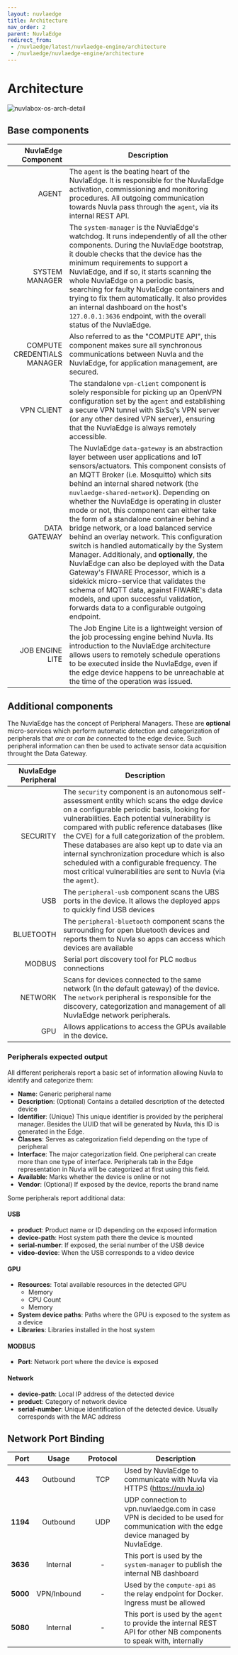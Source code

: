 ```yaml
---
layout: nuvlaedge
title: Architecture
nav_order: 2
parent: NuvlaEdge
redirect_from:
 - /nuvlaedge/latest/nuvlaedge-engine/architecture
 - /nuvlaedge/nuvlaedge-engine/architecture
---
```


Architecture
========

![nuvlabox-os-arch-detail](/assets/img/nuvlaedge-arch-v2.png)

## Base components

| NuvlaEdge Component 	| Description 	|
|-:	|-	|
| AGENT 	| The `agent` is the beating heart of the NuvlaEdge. It is responsible for the NuvlaEdge activation, commissioning and monitoring procedures. All outgoing communication towards Nuvla pass through the `agent`, via its internal REST API.	|
| SYSTEM MANAGER 	| The `system-manager` is the NuvlaEdge's watchdog. It runs independently of all the other components. During the NuvlaEdge bootstrap, it double checks that the device has the minimum requirements to support a NuvlaEdge, and if so, it starts scanning the whole NuvlaEdge on a periodic basis, searching for faulty NuvlaEdge containers and trying to fix them automatically. It also provides an internal dashboard on the host's `127.0.0.1:3636` endpoint, with the overall status of the NuvlaEdge. |
| COMPUTE CREDENTIALS MANAGER | Also referred to as the "COMPUTE API", this component makes sure all synchronous communications between Nuvla and the NuvlaEdge, for application management, are secured. | 
| VPN CLIENT 	| The standalone `vpn-client` component is solely responsible for picking up an OpenVPN configuration set by the `agent` and establishing a secure VPN tunnel with SixSq's VPN server (or any other desired VPN server), ensuring that the NuvlaEdge is always remotely accessible. |
| DATA GATEWAY 	| The NuvlaEdge `data-gateway` is an abstraction layer between user applications and IoT sensors/actuators. This component consists of an MQTT Broker (i.e. Mosquitto) which sits behind an internal shared network (the `nuvlaedge-shared-network`). Depending on whether the NuvlaEdge is operating in cluster mode or not, this component can either take the form of a standalone container behind a bridge network, or a load balanced service behind an overlay network. This configuration switch is handled automatically by the System Manager. Additionaly, and **optionally**, the NuvlaEdge can also be deployed with the Data Gateway's FIWARE Processor, which is a sidekick micro-service that validates the schema of MQTT data, against FIWARE's data models, and upon successful validation, forwards data to a configurable outgoing endpoint. |
| JOB ENGINE LITE | The Job Engine Lite is a lightweight version of the job processing engine behind Nuvla. Its introduction to the NuvlaEdge architecture allows users to remotely schedule operations to be executed inside the NuvlaEdge, even if the edge device happens to be unreachable at the time of the operation was issued. |


## Additional components
The NuvlaEdge has the concept of Peripheral Managers. These are **optional** micro-services which perform automatic detection and categorization of peripherals that *are* or *can be* connected to the edge device. Such peripheral information can then be used to activate sensor data acquisition throught the Data Gateway.

| NuvlaEdge Peripheral 	| Description 	|
|-:	|-	|
| SECURITY  | The `security` component is an autonomous self-assessment entity which scans the edge device on a configurable periodic basis, looking for vulnerabilities. Each potential vulnerability is compared with public reference databases (like the CVE) for a full categorization of the problem. These databases are also kept up to date via an internal synchronization procedure which is also scheduled with a configurable frequency. The most critical vulnerabilities are sent to Nuvla (via the `agent`). |
| USB       | The `peripheral-usb` component scans the UBS ports in the device. It allows the deployed apps to quickly find USB devices |
| BLUETOOTH | The `peripheral-bluetooth` component scans the surrounding for open bluetooth devices and reports them to Nuvla so apps can access which devices are available |
| MODBUS | Serial port discovery tool for PLC `modbus` connections |
| NETWORK | Scans for devices connected to the same network (In the default gateway) of the device. The `network` peripheral is responsible for the discovery, categorization and management of all NuvlaEdge network peripherals. |
| GPU | Allows applications to access the GPUs available in the device. |

### Peripherals expected output
All different peripherals report a basic set of information allowing Nuvla to identify and categorize them:
- **Name**: Generic peripheral name
- **Description**: (Optional) Contains a detailed description of the detected device
- **Identifier**: (Unique) This unique identifier is provided by the peripheral manager. Besides the UUID that will be generated by Nuvla, this ID is generated in the Edge.
- **Classes**: Serves as categorization field depending on the type of peripheral
- **Interface**: The major categorization field. One peripheral can create more than one type of interface. Peripherals tab in the Edge representation in Nuvla will be categorized at first using this field.
- **Available**: Marks whether the device is online or not
- **Vendor**: (Optional) If exposed by the device, reports the brand name

Some peripherals report additional data:
#### USB
- **product**: Product name or ID depending on the exposed information
- **device-path**: Host system path there the device is mounted
- **serial-number**: If exposed, the serial number of the USB device
- **video-device**: When the USB corresponds to a video device

#### GPU
- **Resources**: Total available resources in the detected GPU
  - Memory
  - CPU Count
  - Memory
- **System device paths**: Paths where the GPU is exposed to the system as a device
- **Libraries**: Libraries installed in the host system

#### MODBUS
- **Port**: Network port where the device is exposed

#### Network
- **device-path**: Local IP address of the detected device 
- **product**: Category of network device
- **serial-number**: Unique identification of the detected device. Usually corresponds with the MAC address
 


## Network Port Binding

|     Port |    Usage    | Protocol | Description                                                                                                                        |
|---------:|:-----------:|:--------:|------------------------------------------------------------------------------------------------------------------------------------|
|  **443** |  Outbound   |   TCP    | Used by NuvlaEdge to communicate with Nuvla via HTTPS (https://nuvla.io)                                                           | 
| **1194** |  Outbound   |   UDP    | UDP connection to vpn.nuvlaedge.com in case VPN is decided to be used for communication with the edge device managed by NuvlaEdge. |
| **3636** |  Internal   |    -     | This port is used by the `system-manager` to publish the internal NB dashboard                                                     |
| **5000** | VPN/Inbound |    -     | Used by the `compute-api` as the relay endpoint for Docker. Ingress must be allowed                                                |
| **5080** |  Internal   |    -     | This port is used by the `agent` to provide the internal REST API for other NB components to speak with, internally                |
